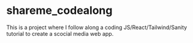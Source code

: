 # shareme_codealong
This is a project where I follow along a coding JS/React/Tailwind/Sanity tutorial to create a scocial media web app.
